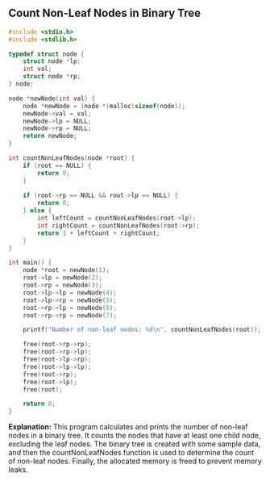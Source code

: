 ##  Count Non-Leaf Nodes in Binary Tree

```cpp
#include <stdio.h>
#include <stdlib.h>

typedef struct node {
    struct node *lp;
    int val;
    struct node *rp;
} node;

node *newNode(int val) {
    node *newNode = (node *)malloc(sizeof(node));
    newNode->val = val;
    newNode->lp = NULL;
    newNode->rp = NULL;
    return newNode;
}

int countNonLeafNodes(node *root) {
    if (root == NULL) {
        return 0;
    }
    
    if (root->rp == NULL && root->lp == NULL) {
        return 0;
    } else {
        int leftCount = countNonLeafNodes(root->lp);
        int rightCount = countNonLeafNodes(root->rp);
        return 1 + leftCount + rightCount;
    }
}

int main() {
    node *root = newNode(1);
    root->lp = newNode(2);
    root->rp = newNode(3);
    root->lp->lp = newNode(4);
    root->lp->rp = newNode(5);
    root->rp->lp = newNode(6);
    root->rp->rp = newNode(7);

    printf("Number of non-leaf nodes: %d\n", countNonLeafNodes(root));

    free(root->rp->rp);
    free(root->rp->lp);
    free(root->lp->rp);
    free(root->lp->lp);
    free(root->rp);
    free(root->lp);
    free(root);

    return 0;
}
```

**Explanation:**
This program calculates and prints the number of non-leaf nodes in a binary tree. It counts the nodes that have at least one child node, excluding the leaf nodes. The binary tree is created with some sample data, and then the countNonLeafNodes function is used to determine the count of non-leaf nodes. Finally, the allocated memory is freed to prevent memory leaks.
